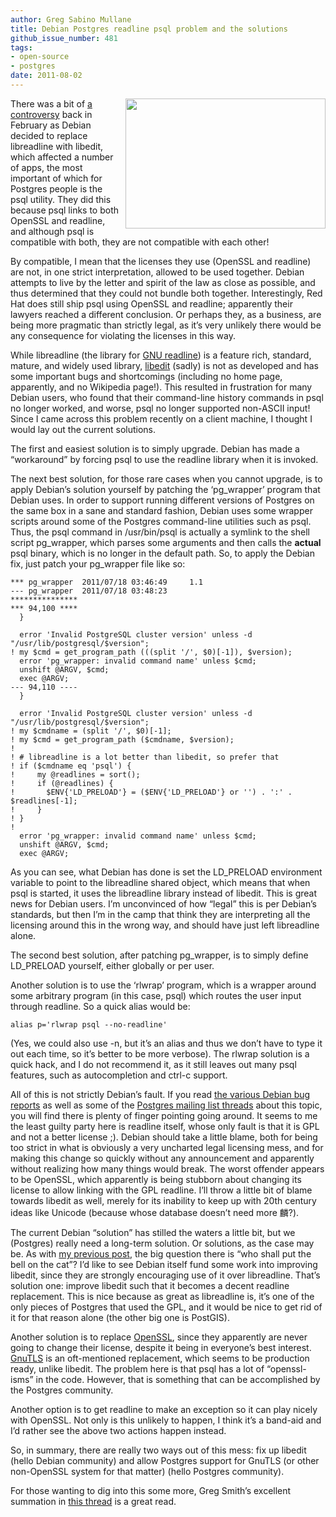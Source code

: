 ```yaml
---
author: Greg Sabino Mullane
title: Debian Postgres readline psql problem and the solutions
github_issue_number: 481
tags:
- open-source
- postgres
date: 2011-08-02
---
```




<a href="/blog/2011/08/debian-postgres-readline-psql-problem/image-0-big.gif" onblur="try {parent.deselectBloggerImageGracefully();} catch(e) {}"><img alt="" border="0" id="BLOGGER_PHOTO_ID_5636297890565452370" src="/blog/2011/08/debian-postgres-readline-psql-problem/image-0.gif" style="float:right; margin:0 0 10px 10px;cursor:pointer; cursor:hand;width: 320px; height: 208px;"/></a>

There was a bit of [a controversy](https://petereisentraut.blogspot.com/2011/02/squeeze-postgresql-broken.html) back in February as Debian decided to replace libreadline with libedit, which affected a number of apps, the most important of which for Postgres people is the psql utility. They did this because psql links to both OpenSSL and readline, and although psql is compatible with both, they are not compatible with each other!

By compatible, I mean that the licenses they use (OpenSSL and readline) are not, in one strict interpretation, allowed to be used together. Debian attempts to live by the letter and spirit of the law as close as possible, and thus determined that they could not bundle both together. Interestingly, Red Hat does still ship psql using OpenSSL and readline; apparently their lawyers reached a different conclusion. Or perhaps they, as a business, are being more pragmatic than strictly legal, as it’s very unlikely there would be any consequence for violating the licenses in this way.

While libreadline (the library for [GNU readline](https://en.wikipedia.org/wiki/GNU_Readline)) is a feature rich, standard, mature, and widely used library, [libedit](https://www.cs.utah.edu/~bigler/code/libedit.html) (sadly) is not as developed and has some important bugs and shortcomings (including no home page, apparently, and no Wikipedia page!). This resulted in frustration for many Debian users, who found that their command-line history commands in psql no longer worked, and worse, psql no longer supported non-ASCII input! Since I came across this problem recently on a client machine, I thought I would lay out the current solutions.

The first and easiest solution is to simply upgrade. Debian has made a “workaround” by forcing psql to use the readline library when it is invoked.

The next best solution, for those rare cases when you cannot upgrade, is to apply Debian’s solution yourself by patching the ‘pg_wrapper’ program that Debian uses. In order to support running different versions of Postgres on the same box in a sane and standard fashion, Debian uses some wrapper scripts around some of the Postgres command-line utilities such as psql. Thus, the psql command in /usr/bin/psql is actually a symlink to the shell script pg_wrapper, which parses some arguments and then calls the **actual** psql binary, which is no longer in the default path. So, to apply the Debian fix, just patch your pg_wrapper file like so:

```plain
*** pg_wrapper  2011/07/18 03:46:49     1.1
--- pg_wrapper  2011/07/18 03:48:23
***************
*** 94,100 ****
  }
  
  error 'Invalid PostgreSQL cluster version' unless -d "/usr/lib/postgresql/$version";
! my $cmd = get_program_path (((split '/', $0)[-1]), $version);
  error 'pg_wrapper: invalid command name' unless $cmd;
  unshift @ARGV, $cmd;
  exec @ARGV;
--- 94,110 ----
  }
  
  error 'Invalid PostgreSQL cluster version' unless -d "/usr/lib/postgresql/$version";
! my $cmdname = (split '/', $0)[-1];
! my $cmd = get_program_path ($cmdname, $version);
! 
! # libreadline is a lot better than libedit, so prefer that                                                                  
! if ($cmdname eq 'psql') {
!     my @readlines = sort();
!     if (@readlines) {
!       $ENV{'LD_PRELOAD'} = ($ENV{'LD_PRELOAD'} or '') . ':' . $readlines[-1];
!     }
! }
! 
  error 'pg_wrapper: invalid command name' unless $cmd;
  unshift @ARGV, $cmd;
  exec @ARGV;
```

As you can see, what Debian has done is set the LD_PRELOAD environment variable to point to the libreadline shared object, which means that when psql is started, it uses the libreadline library instead of libedit. This is great news for Debian users. I’m unconvinced of how “legal” this is per Debian’s standards, but then I’m in the camp that think they are interpreting all the licensing around this in the wrong way, and should have just left libreadline alone.

The second best solution, after patching pg_wrapper, is to simply define LD_PRELOAD yourself, either globally or per user.

Another solution is to use the ‘rlwrap’ program, which is a wrapper around some arbitrary program (in this case, psql) which routes the user input through readline. So a quick alias would be:

```plain
alias p='rlwrap psql --no-readline'
```

(Yes, we could also use -n, but it’s an alias and thus we don’t have to type it out each time, so it’s better to be more verbose). The rlwrap solution is a quick hack, and I do not recommend it, as it still leaves out many psql features, such as autocompletion and ctrl-c support.

All of this is not strictly Debian’s fault. If you read [the various Debian bug reports](https://bugs.debian.org/cgi-bin/bugreport.cgi?bug=608442) as well as some of the [Postgres mailing list threads](https://web.archive.org/web/20110825004319/http://postgresql.1045698.n5.nabble.com/Debian-readline-libedit-breakage-td3380317.html) about this topic, you will find there is plenty of finger pointing going around. It seems to me the least guilty party here is readline itself, whose only fault is that it is GPL and not a better license ;). Debian should take a little blame, both for being too strict in what is obviously a very uncharted legal licensing mess, and for making this change so quickly without any announcement and apparently without realizing how many things would break. The worst offender appears to be OpenSSL, which apparently is being stubborn about changing its license to allow linking with the GPL readline. I’ll throw a little bit of blame towards libedit as well, merely for its inability to keep up with 20th century ideas like Unicode (because whose database doesn’t need more 麟?).

The current Debian “solution” has stilled the waters a little bit, but we (Postgres) really need a long-term solution. Or solutions, as the case may be. As with [my previous post](/blog/2011/05/postgres-bug-tracking-help-wanted), the big question there is “who shall put the bell on the cat”? I’d like to see Debian itself fund some work into improving libedit, since they are strongly encouraging use of it over libreadline. That’s solution one: improve libedit such that it becomes a decent readline replacement. This is nice because as great as libreadline is, it’s one of the only pieces of Postgres that used the GPL, and it would be nice to get rid of it for that reason alone (the other big one is PostGIS).

Another solution is to replace [OpenSSL](https://www.openssl.org/), since they apparently are never going to change their license, despite it being in everyone’s best interest. [GnuTLS](https://gnutls.org/) is an oft-mentioned replacement, which seems to be production ready, unlike libedit. The problem here is that psql has a lot of “openssl-isms” in the code. However, that is something that can be accomplished by the Postgres community.

Another option is to get readline to make an exception so it can play nicely with OpenSSL. Not only is this unlikely to happen, I think it’s a band-aid and I’d rather see the above two actions happen instead.

So, in summary, there are really two ways out of this mess: fix up libedit (hello Debian community) and allow Postgres support for GnuTLS (or other non-OpenSSL system for that matter) (hello Postgres community).

For those wanting to dig into this some more, Greg Smith’s excellent summation in [this thread](https://web.archive.org/web/20110825004319/http://postgresql.1045698.n5.nabble.com/Debian-readline-libedit-breakage-td3380317.html) is a great read.


